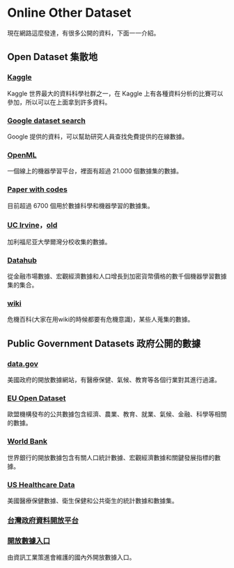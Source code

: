<script src="https://cdn.mathjax.org/mathjax/latest/MathJax.js?config=TeX-AMS-MML_HTMLorMML" type="text/javascript"></script>
<script type="text/x-mathjax-config">
MathJax.Hub.Config({
    tex2jax: {
    inlineMath: [ ["$","$"], ["\(","\)"] ],
    processEscapes: true
    }
});
</script>



# Online Other Dataset

現在網路這麼發達，有很多公開的資料，下面一一介紹。

## Open Dataset 集散地

### [Kaggle](https://www.kaggle.com/datasets)

Kaggle 世界最大的資料科學社群之一，在 Kaggle 上有各種資料分析的比賽可以參加，所以可以在上面拿到許多資料。

### [Google dataset search](https://datasetsearch.research.google.com/)

Google 提供的資料，可以幫助研究人員查找免費提供的在線數據。

### [OpenML](https://www.openml.org/search?type=data&sort=runs&status=active)

一個線上的機器學習平台，裡面有超過 21.000 個數據集的數據。

### [Paper with codes](https://paperswithcode.com/datasets)

目前超過 6700 個用於數據科學和機器學習的數據集。

### [UC Irvine](https://archive-beta.ics.uci.edu/)，[old](https://archive.ics.uci.edu/ml/index.php)

加利福尼亚大學爾灣分校收集的數據。

### [Datahub](https://datahub.io/search)

從金融市場數據、宏觀經濟數據和人口增長到加密貨幣價格的數千個機器學習數據集的集合。

### [wiki](https://en.wikipedia.org/wiki/List_of_datasets_for_machine-learning_research)

危機百科(大家在用wiki的時候都要有危機意識)，某些人蒐集的數據。


## Public Government Datasets 政府公開的數據

### [data.gov](https://catalog.data.gov/dataset)

美國政府的開放數據網站，有醫療保健、氣候、教育等各個行業對其進行過濾。

### [EU Open Dataset](https://data.europa.eu/data/datasets?locale=en)

歐盟機構發布的公共數據包含經濟、農業、教育、就業、氣候、金融、科學等相關的數據。

### [World Bank](https://data.worldbank.org/)

世界銀行的開放數據包含有關人口統計數據、宏觀經濟數據和關鍵發展指標的數據。

### [US Healthcare Data](https://researchguides.dartmouth.edu/c.php?g=517073&p=6289098)

美國醫療保健數據、衛生保健和公共衛生的統計數據和數據集。

### [台灣政府資料開放平台](https://data.gov.tw/)

### [開放數據入口](https://www.datastation.org.tw/opendata)

由資訊工業策進會維護的國內外開放數據入口。

